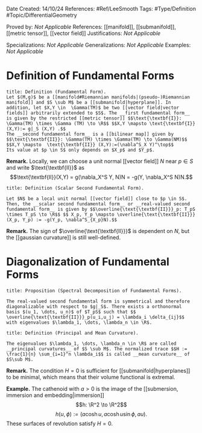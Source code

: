 <div class="topSpace"></div>

Date Created: 14/10/24
References: #Ref/LeeSmooth
Tags: #Type/Definition #Topic/DifferentialGeometry 

Proved by: <i>Not Applicable</i>
References: [[manifold]], [[submanifold]], [[metric tensor]], [[vector field]]
Justifications: <i>Not Applicable</i>

Specializations: <i>Not Applicable</i>
Generalizations: <i>Not Applicable</i>
Examples: <i>Not Applicable</i>

# Definition of Fundamental Forms

``` ad-Definition
title: Definition (Fundamental Form).
Let $(M,g)$ be a [[manifold#Riemannian manifolds|(pseudo-)Riemannian manifold]] and $S \sub M$ be a [[submanifold|hyperplane]]. In addition, let $X,Y \in  \Gamma(TM)$ be two [[vector field|vector fields]] arbitrarily extended to $S$. The __first fundamental form__ is given by the restricted [[metric tensor]] $$\text{\textbf{I}}: \Gamma(TM) \times \Gamma (TM) \to \R$$ $$X,Y \mapsto \text{\textbf{I}}(X,Y):= g|_S (X,Y) .$$
The __second fundamental form__ is a [[bilinear map]] given by $$\text{\textbf{II}}: \Gamma(TM) \times \Gamma(TM) \to \Gamma(NM)$$ $$X,Y \mapsto  \text{\textbf{II}} (X,Y):=(\nabla^S_X Y)^\top$$
Its value at $p \in S$ only depends on $X_p$ and $Y_p$.
```
**Remark.**
Locally, we can choose a unit normal [[vector field]] $N$ near $p \in S$ and write $\text{\textbf{II}}$ as $$\text{\textbf{II}}(X,Y) = g(\nabla_X^S Y, N)N = -g(Y, \nabla_X^S N)N.$$

``` ad-Definition
title: Definition (Scalar Second Fundamental Form).

Let $N$ be a local unit normal [[vector field]] close to $p \in S$. Then, the __scalar second fundamental form__ or __real-valued second fundamental form__ is given by $$\overline{\text{\textbf{II}}}_p: T_pS \times T_pS \to \R$$ $$ X_p, Y_p \mapsto \overline{\text{\textbf{II}}}(X_p, Y_p) := -g(Y_p, \nabla^S_{X_p}N).$$
```
**Remark.**
The sign of $\overline{\text{\textbf{II}}}$ is dependent on $N$, but the [[gaussian curvature]] is still well-defined.

# Diagonalization of Fundamental Forms

``` ad-Proposition
title: Proposition (Spectral Decomposition of Fundamental Forms).

The real-valued second fundamental form is symmetrical and therefore diagonalizable with respect to $g|_S$. There exists a orthonormal basis $(u_1, \dots, u_n)$ of $T_pS$ such that $$ \overline{\text{\textbf{II}}}_p(u_i,u_j) = \lambda_i \delta_{ij}$$ with eigenvalues $\lambda_1, \dots, \lambda_n \in \R$.

```

``` ad-Definition
title: Definition (Principal and Mean Curvature).

The eigenvalues $\lambda_1, \dots, \lambda_n \in \R$ are called __principal curvatures__ of $S \sub M$. The normalized trace $$H := \frac{1}{n} \sum_{i=1}^n \lambda_i$$ is called __mean curvature__ of $S\sub M$.

```
**Remark.**
The condition $H=0$ is sufficient for [[submanifold|hyperplanes]] to be minimal, which means that their volume functional is extremal.

**Example.**
The cathenoid with $a>0$ is the image of the [[submersion, immersion and embedding|immersion]] $$h: \R^2 \to \R^2$$$$h(u,\phi):=(a \cosh u, a \cosh u \sin \phi, au).$$ These surfaces of revolution satisfy $H=0$.